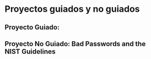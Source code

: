 # Proyectos guiados y no guiados

## Proyecto Guiado:

## Proyecto No Guiado: **Bad Passwords and the NIST Guidelines**



